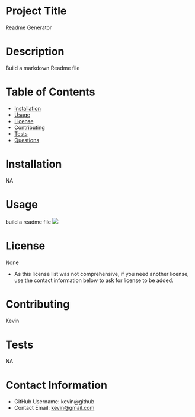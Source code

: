 
# Project Title
Readme Generator

# Description
Build a markdown Readme file

# Table of Contents

* [Installation](#installation)
* [Usage](#usage)
* [License](#installation)
* [Contributing](#contributing)
* [Tests](#tests)
* [Questions](#contact-information)
    
# Installation
NA

# Usage
build a readme file
<img src="/Users/kevinchen/bcs/challenges/ReadmeGenerator/assets/Screen Shot 2022-10-20 at 4.38.55 PM.png">
# License 
None
* As this license list was not comprehensive, if you need another license, use the contact information below to ask for license to be added. 

# Contributing 
Kevin

# Tests
NA

# Contact Information 
* GitHub Username: kevin@github
* Contact Email: kevin@gmail.com
